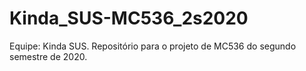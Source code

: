 # Kinda_SUS-MC536_2s2020
Equipe: Kinda SUS. Repositório para o projeto de MC536 do segundo semestre de 2020.
